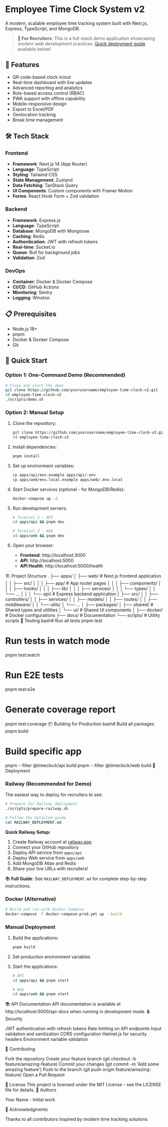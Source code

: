 # Employee Time Clock System v2

A modern, scalable employee time tracking system built with Next.js, Express, TypeScript, and MongoDB.

> **🎯 For Recruiters**: This is a full-stack demo application showcasing modern web development practices. [Quick deployment guide](#railway-recommended-for-demo) available below!

## 🚀 Features

- QR code-based clock in/out
- Real-time dashboard with live updates
- Advanced reporting and analytics
- Role-based access control (RBAC)
- PWA support with offline capability
- Mobile-responsive design
- Export to Excel/PDF
- Geolocation tracking
- Break time management

## 🛠️ Tech Stack

### Frontend
- **Framework**: Next.js 14 (App Router)
- **Language**: TypeScript
- **Styling**: Tailwind CSS
- **State Management**: Zustand
- **Data Fetching**: TanStack Query
- **UI Components**: Custom components with Framer Motion
- **Forms**: React Hook Form + Zod validation

### Backend
- **Framework**: Express.js
- **Language**: TypeScript
- **Database**: MongoDB with Mongoose
- **Caching**: Redis
- **Authentication**: JWT with refresh tokens
- **Real-time**: Socket.io
- **Queue**: Bull for background jobs
- **Validation**: Zod

### DevOps
- **Container**: Docker & Docker Compose
- **CI/CD**: GitHub Actions
- **Monitoring**: Sentry
- **Logging**: Winston

## 📋 Prerequisites

- Node.js 18+
- pnpm
- Docker & Docker Compose
- Git

## 🚀 Quick Start

### Option 1: One-Command Demo (Recommended)
```bash
# Clone and start the demo
git clone https://github.com/yourusername/employee-time-clock-v2.git
cd employee-time-clock-v2
./scripts/demo.sh
```

### Option 2: Manual Setup
1. Clone the repository:
   ```bash
   git clone https://github.com/yourusername/employee-time-clock-v2.git
   cd employee-time-clock-v2
   ```

2. Install dependencies:
   ```bash
   pnpm install
   ```

3. Set up environment variables:
   ```bash
   cp apps/api/env.example apps/api/.env
   cp apps/web/env.local.example apps/web/.env.local
   ```

4. Start Docker services (optional - for MongoDB/Redis):
   ```bash
   docker-compose up -d
   ```

5. Run development servers:
   ```bash
   # Terminal 1 - API
   cd apps/api && pnpm dev
   
   # Terminal 2 - Web
   cd apps/web && pnpm dev
   ```

6. Open your browser:
   - **Frontend**: http://localhost:3000
   - **API**: http://localhost:5000
   - **API Health**: http://localhost:5000/health



🏗️ Project Structure
.
├── apps/
│   ├── web/              # Next.js frontend application
│   │   ├── src/
│   │   │   ├── app/      # App router pages
│   │   │   ├── components/
│   │   │   ├── hooks/
│   │   │   ├── lib/
│   │   │   ├── services/
│   │   │   └── types/
│   │   └── ...
│   │
│   └── api/              # Express backend application
│       ├── src/
│       │   ├── controllers/
│       │   ├── services/
│       │   ├── models/
│       │   ├── routes/
│       │   ├── middleware/
│       │   └── utils/
│       └── ...
│
├── packages/
│   ├── shared/           # Shared types and utilities
│   └── ui/               # Shared UI components
│
├── docker/               # Docker configurations
├── docs/                 # Documentation
└── scripts/              # Utility scripts
🧪 Testing
bash# Run all tests
pnpm test

# Run tests in watch mode
pnpm test:watch

# Run E2E tests
pnpm test:e2e

# Generate coverage report
pnpm test:coverage
📦 Building for Production
bash# Build all packages
pnpm build

# Build specific app
pnpm --filter @timeclock/api build
pnpm --filter @timeclock/web build
🚀 Deployment

### Railway (Recommended for Demo)
The easiest way to deploy for recruiters to see:

```bash
# Prepare for Railway deployment
./scripts/prepare-railway.sh

# Follow the detailed guide
cat RAILWAY_DEPLOYMENT.md
```

**Quick Railway Setup:**
1. Create Railway account at [railway.app](https://railway.app)
2. Connect your GitHub repository
3. Deploy API service from `apps/api`
4. Deploy Web service from `apps/web`
5. Add MongoDB Atlas and Redis
6. Share your live URLs with recruiters!

📚 **Full Guide**: See `RAILWAY_DEPLOYMENT.md` for complete step-by-step instructions.

### Docker (Alternative)
```bash
# Build and run with Docker Compose
docker-compose -f docker-compose.prod.yml up --build
```

### Manual Deployment
1. Build the applications:
   ```bash
   pnpm build
   ```

2. Set production environment variables

3. Start the applications:
   ```bash
   # API
   cd apps/api && pnpm start
   
   # Web
   cd apps/web && pnpm start
   ```


📚 API Documentation
API documentation is available at http://localhost:5000/api-docs when running in development mode.
🔒 Security

JWT authentication with refresh tokens
Rate limiting on API endpoints
Input validation and sanitization
CORS configuration
Helmet.js for security headers
Environment variable validation

🤝 Contributing

Fork the repository
Create your feature branch (git checkout -b feature/amazing-feature)
Commit your changes (git commit -m 'Add some amazing feature')
Push to the branch (git push origin feature/amazing-feature)
Open a Pull Request

📝 License
This project is licensed under the MIT License - see the LICENSE file for details.
👥 Authors

Your Name - Initial work

🙏 Acknowledgments

Thanks to all contributors
Inspired by modern time tracking solutions
